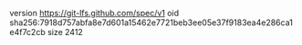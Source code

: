 version https://git-lfs.github.com/spec/v1
oid sha256:7918d757abfa8e7d601a15462e7721beb3ee05e37f9183ea4e286ca1e4f7c2cb
size 2412
